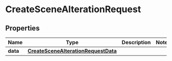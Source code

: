 

# CreateSceneAlterationRequest


## Properties

Name | Type | Description | Notes
------------ | ------------- | ------------- | -------------
**data** | [**CreateSceneAlterationRequestData**](CreateSceneAlterationRequestData.md) |  | 




